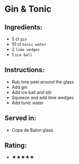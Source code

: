 # Gin & Tonic

## Ingredients:
- 5 cl `gin`
- 10 cl `tonic water`
- 2 `lime wedges`
- 1 `ice ball`

## Instructions:
- Rub lime peel around the glass
- Add gin
- Add ice ball and stir
- Squeeze and add lime wedges
- Add tonic water

## Served in:
- Copa de Balon glass

## Rating:
- ★★★★★